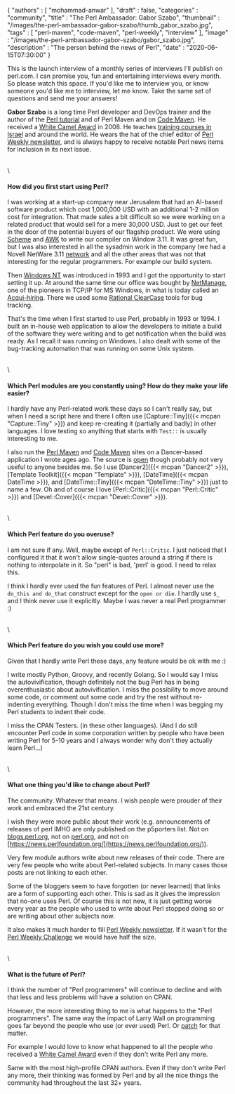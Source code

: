{
   "authors" : [
      "mohammad-anwar"
   ],
   "draft" : false,
   "categories" : "community",
   "title" : "The Perl Ambassador: Gabor Szabo",
   "thumbnail" : "/images/the-perl-ambassador-gabor-szabo/thumb_gabor_szabo.jpg",
   "tags" : [
      "perl-maven",
      "code-maven",
      "perl-weekly",
      "interview"
   ],
   "image" : "/images/the-perl-ambassador-gabor-szabo/gabor_szabo.jpg",
   "description" : "The person behind the news of Perl",
   "date" : "2020-06-15T07:30:00"
}

This is the launch interview of a monthly series of interviews I'll
publish on perl.com. I can promise you, fun and entertaining
interviews every month. So please watch this space. If you'd like me
to interview you, or know someone you'd like me to interview, let me
know. Take the same set of questions and send me your answers!

**Gabor Szabo** is a long time Perl developer and DevOps trainer and the
author of the [Perl tutorial](https://perlmaven.com/perl-tutorial) and
of Perl Maven and on [Code Maven](https://code-maven.com/). He
received a [White Camel
Award](http://whitecamel.org/p/gabor_szabo.html) in 2008. He teaches
[training courses in Israel](https://hostlocal.com/) and around the
world. He wears the hat of the chief editor of [Perl Weekly
newsletter](https://perlweekly.com/), and is always happy to receive
notable Perl news items for inclusion in its next issue.

\
\

#### How did you first start using Perl?

I was working at a start-up company near Jerusalem that had an
AI-based software product which cost 1,000,000 USD with an additional
1-2 million cost for integration. That made sales a bit difficult so
we were working on a related product that would sell for a mere 30,000
USD. Just to get our feet in the door of the potential buyers of our
flagship product. We were using
[Scheme](https://en.wikipedia.org/wiki/Scheme_(programming_language))
and [AWK](https://en.wikipedia.org/wiki/AWK) to write our compiler on
Window 3.11. It was great fun, but I was also interested in all the
sysadmin work in the company (we had a Novell NetWare 3.11
[network](https://en.wikipedia.org/wiki/NetWare) and all the other
areas that was not that interesting for the regular programmers. For
example our build system.

Then [Windows NT](https://en.wikipedia.org/wiki/Windows_NT) was
introduced in 1993 and I got the opportunity to start setting it up.
At around the same time our office was bought by
[NetManage](https://en.wikipedia.org/wiki/NetManage), one of the
pioneers in TCP/IP for MS Windows, in what is today called an
[Acqui-hiring](https://en.wikipedia.org/wiki/Acqui-hiring). There we
used some [Rational ClearCase](https://en.wikipedia.org/wiki/Rational_ClearCase)
tools for bug tracking.

That's the time when I first started to use Perl, probably in 1993 or
1994. I built an in-house web application to allow the developers to
initiate a build of the software they were writing and to get
notification when the build was ready. As I recall it was running on
Windows. I also dealt with some of the bug-tracking automation that
was running on some Unix system.

\
\

#### Which Perl modules are you constantly using? How do they make your life easier?

I hardly have any Perl-related work these days so I can't really say,
but when I need a script here and there I often use [Capture::Tiny]({{< mcpan "Capture::Tiny" >}}) and
keep re-creating it (partially and badly) in other languages. I love
testing so anything that starts with `Test::` is usually interesting
to me.

I also run the [Perl Maven](https://perlmaven.com/) and
[Code Maven](https://code-maven.com/) sites on a Dancer-based
application I wrote ages ago. The source is
[open](https://github.com/szabgab/Perl-Maven) though probably not
very useful to anyone besides me. So I use [Dancer2]({{< mcpan "Dancer2" >}}),
[Template Toolkit]({{< mcpan "Template" >}}), [DateTime]({{< mcpan DateTime >}}),
and [DateTime::Tiny]({{< mcpan "DateTime::Tiny" >}}) just to name a
few. Oh and of course I love [Perl::Critic]({{< mcpan "Perl::Critic" >}}) and
[Devel::Cover]({{< mcpan "Devel::Cover" >}}).

\
\

#### Which Perl feature do you overuse?

I am not sure if any. Well, maybe except of `Perl::Critic`. I just
noticed that I configured it that it won't allow single-quotes around
a string if there is nothing to interpolate in it. So "perl" is bad,
'perl' is good. I need to relax this.

I think I hardly ever used the fun features of Perl. I almost never
use the `do_this and do_that` construct except for the `open or die`.
I hardly use `$_` and I think never use it explicitly. Maybe I was never
a real Perl programmer :)

\
\

#### Which Perl feature do you wish you could use more?

Given that I hardly write Perl these days, any feature would be ok
with me :)

I write mostly Python, Groovy, and recently Golang. So I would say I
miss the autovivification, though definitely not the bug Perl has in
being overenthusiastic about autovivification. I miss the possibility
to move around some code, or comment out some code and try the rest
without re-indenting everything. Though I don't miss the time when I
was begging my Perl students to indent their code.

I miss the CPAN Testers. (in these other languages). (And I do still
encounter Perl code in some corporation written by people who have
been writing Perl for 5-10 years and I always wonder why don't they
actually learn Perl...)

\
\

#### What one thing you'd like to change about Perl?

The community. Whatever that means. I wish people were prouder of
their work and embraced the 21st century.

I wish they were more public about their work (e.g. announcements of
releases of perl IMHO are only published on the p5porters list.
Not on [blogs.perl.org](http://blogs.perl.org), not on [perl.org](https://www.perl.org), and not on
[https://news.perlfoundation.org/](https://news.perlfoundation.org/)).

Very few module authors write about new releases of their code. There
are very few people who write about Perl-related subjects. In many
cases those posts are not linking to each other.

Some of the bloggers seem to have forgotten (or never learned) that
links are a form of supporting each other. This is sad as it gives the
impression that no-one uses Perl. Of course this is not new, it is
just getting worse every year as the people who used to write about
Perl stopped doing so or are writing about other subjects now.

It also makes it much harder to fill
[Perl Weekly newsletter](https://perlweekly.com/). If it wasn't for the
[Perl Weekly Challenge](https://perlweeklychallenge.org/) we would
have half the size.

\
\

#### What is the future of Perl?

I think the number of "Perl programmers" will continue to decline and
with that less and less problems will have a solution on CPAN.

However, the more interesting thing to me is what happens to the
"Perl programmers". The same way the impact of Larry Wall on
programming goes far beyond the people who use (or ever used) Perl.
Or [patch](https://en.wikipedia.org/wiki/Patch_(Unix)) for that
matter.

For example I would love to know what happened to all the people who
received a
[White Camel Award](https://www.perl.org/advocacy/white_camel) even
if they don't write Perl any more.

Same with the most high-profile CPAN authors. Even if they don't write
Perl any more, their thinking was formed by Perl and by all the nice
things the community had throughout the last 32+ years.
